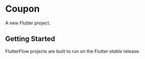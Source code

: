 # Coupon

A new Flutter project.

## Getting Started

FlutterFlow projects are built to run on the Flutter _stable_ release.
